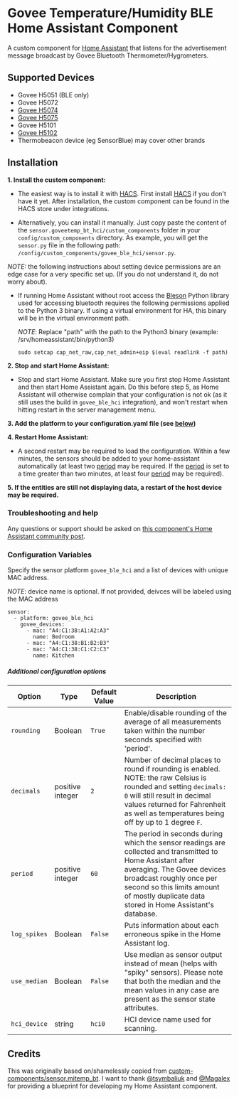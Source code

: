 # Govee Temperature/Humidity BLE Home Assistant Component

A custom component for [Home Assistant](https://www.home-assistant.io) that listens for the advertisement message broadcast by Govee Bluetooth Thermometer/Hygrometers.

## Supported Devices
* Govee H5051 (BLE only)
* Govee H5072
* [Govee H5074](https://www.amazon.com/Govee-Thermometer-Hygrometer-Bluetooth-Temperature/dp/B07R586J37)
* [Govee H5075](https://www.amazon.com/Govee-Temperature-Humidity-Notification-Monitor/dp/B07Y36FWTT/)
* Govee H5101
* [Govee H5102](https://www.amazon.com/gp/product/B087313N8F/)
* Thermobeacon device (eg SensorBlue)  may cover other brands

## Installation


**1. Install the custom component:**

- The easiest way is to install it with [HACS](https://hacs.xyz/). First install [HACS](https://hacs.xyz/) if you don't have it yet. After installation, the custom component can be found in the HACS store under integrations.

- Alternatively, you can install it manually. Just copy paste the content of the `sensor.goveetemp_bt_hci/custom_components` folder in your `config/custom_components` directory.
     As example, you will get the `sensor.py` file in the following path: `/config/custom_components/govee_ble_hci/sensor.py`.

*NOTE:* the following instructions about setting device permissions are an edge case for a very specific set up.  (If you do not understand it, do not worry about).

- If running Home Assistant without root access the [Bleson](https://github.com/TheCellule/python-bleson) Python library used for accessing bluetooth requires the following permissions applied to the Python 3 binary. If using a virtual environment for HA, this binary will be in the virtual environment path.

     *NOTE*: Replace "path" with the path to the Python3 binary (example: /srv/homeassistant/bin/python3)
     ```
     sudo setcap cap_net_raw,cap_net_admin+eip $(eval readlink -f path)
     ```
**2. Stop and start Home Assistant:**

- Stop and start Home Assistant. Make sure you first stop Home Assistant and then start Home Assistant again.  Do this before step 5, as Home Assistant will otherwise complain that your configuration is not ok (as it still uses the build in `govee_ble_hci` integration), and won't restart when hitting restart in the server management menu.

**3. Add the platform to your configuration.yaml file (see [below](#configuration))**

**4. Restart Home Assistant:**

- A second restart may be required to load the configuration. Within a few minutes, the sensors should be added to your home-assistant automatically (at least two [period](#period) may be required.  If the [period](#period) is set to a time greater than two minutes, at least four [period](#period) may be required).

**5. If the entities are still not displaying data, a restart of the host device may be required.**

### Troubleshooting and help

Any questions or support should be asked on [this component's Home Assistant community post](https://community.home-assistant.io/t/govee-ble-thermometer-hygrometer-sensor/166696).

### Configuration Variables

Specify the sensor platform `govee_ble_hci` and a list of devices with unique MAC address.

*NOTE*: device name is optional.  If not provided, deivces will be labeled using the MAC address
```
sensor:
  - platform: govee_ble_hci
    govee_devices:
      - mac: "A4:C1:38:A1:A2:A3"
        name: Bedroom
      - mac: "A4:C1:38:B1:B2:B3"
      - mac: "A4:C1:38:C1:C2:C3"
        name: Kitchen
```



##### Additional configuration options
| Option | Type |Default Value | Description |  
| -- | -- | -- | -- |
| `rounding`| Boolean | `True` | Enable/disable rounding of the average of all measurements taken within the number seconds specified with 'period'. |  
| `decimals` | positive integer | `2`| Number of decimal places to round if rounding is enabled. NOTE: the raw Celsius is rounded and setting `decimals: 0` will still result in decimal values returned for Fahrenheit as well as temperatures being off by up to 1 degree `F`.|
| `period` | positive integer | `60` | The period in seconds during which the sensor readings are collected and transmitted to Home Assistant after averaging. The Govee devices broadcast roughly once per second so this limits amount of mostly duplicate data stored in  Home Assistant's database. |
| `log_spikes` |  Boolean | `False` | Puts information about each erroneous spike in the Home Assistant log. |
| `use_median` | Boolean  | `False` | Use median as sensor output instead of mean (helps with "spiky" sensors). Please note that both the median and the mean values in any case are present as the sensor state attributes. |
| `hci_device`| string | `hci0` | HCI device name used for scanning. |

## Credits
  This was originally based on/shamelessly copied from [custom-components/sensor.mitemp_bt](https://github.com/custom-components/sensor.mitemp_bt).  I want to thank [@tsymbaliuk](https://community.home-assistant.io/u/tsymbaliuk) and [@Magalex](https://community.home-assistant.io/u/Magalex) for providing a blueprint for developing my Home Assistant component.
